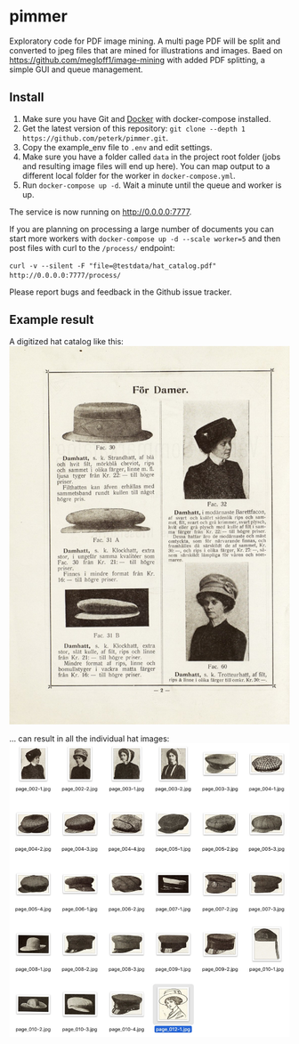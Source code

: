 # pimmer
Exploratory code for PDF image mining. A multi page PDF will be split and converted to jpeg files that are mined for illustrations and images. Baed on https://github.com/megloff1/image-mining with added PDF splitting, a simple GUI and queue management.

## Install

1. Make sure you have Git and [Docker](https://www.docker.com) with docker-compose installed.
2. Get the latest version of this repository: `git clone --depth 1 https://github.com/peterk/pimmer.git`.
2. Copy the example_env file to `.env` and edit settings.
3. Make sure you have a folder called `data` in the project root folder (jobs and resulting image files will end up here). You can map output to a different local folder for the worker in `docker-compose.yml`.
4. Run `docker-compose up -d`. Wait a minute until the queue and worker is up.

The service is now running on http://0.0.0.0:7777.

If you are planning on processing a large number of documents you can start more workers with `docker-compose up -d --scale worker=5` and then post files with curl to the `/process/` endpoint:

`curl -v --silent -F "file=@testdata/hat_catalog.pdf" http://0.0.0.0:7777/process/`

Please report bugs and feedback in the Github issue tracker.

## Example result
A digitized hat catalog like this:
![Hat catalog page](testdata/hat_catalog_page.jpg?raw=true "Hat catalog page")

... can result in all the individual hat images:
![Individual hat images](testdata/hat_catalog_result.jpg?raw=true "Detected hat images")
